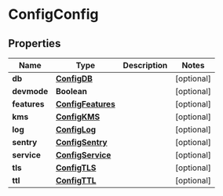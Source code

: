 

# ConfigConfig


## Properties

| Name | Type | Description | Notes |
|------------ | ------------- | ------------- | -------------|
|**db** | [**ConfigDB**](ConfigDB.md) |  |  [optional] |
|**devmode** | **Boolean** |  |  [optional] |
|**features** | [**ConfigFeatures**](ConfigFeatures.md) |  |  [optional] |
|**kms** | [**ConfigKMS**](ConfigKMS.md) |  |  [optional] |
|**log** | [**ConfigLog**](ConfigLog.md) |  |  [optional] |
|**sentry** | [**ConfigSentry**](ConfigSentry.md) |  |  [optional] |
|**service** | [**ConfigService**](ConfigService.md) |  |  [optional] |
|**tls** | [**ConfigTLS**](ConfigTLS.md) |  |  [optional] |
|**ttl** | [**ConfigTTL**](ConfigTTL.md) |  |  [optional] |



